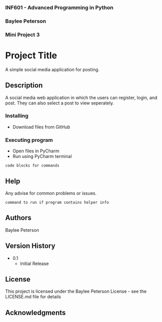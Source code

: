 ### INF601 - Advanced Programming in Python
### Baylee Peterson
### Mini Project 3


# Project Title

A simple social media application for posting. 

## Description

A social media web application in which the users can register, login, and post. They can also select a post to view seperately.

### Installing

* Download files from GitHub

### Executing program

* Open files in PyCharm
* Run using PyCharm terminal
```
code blocks for commands
```

## Help

Any advise for common problems or issues.
```
command to run if program contains helper info
```

## Authors

Baylee Peterson


## Version History

* 0.1
    * Initial Release

## License

This project is licensed under the Baylee Peterson License - see the LICENSE.md file for details

## Acknowledgments
